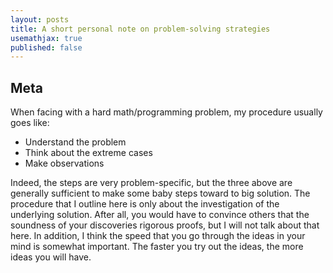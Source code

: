 ```yaml
---
layout: posts
title: A short personal note on problem-solving strategies
usemathjax: true
published: false
---
```


## Meta

When facing with a hard math/programming problem, my procedure usually goes like:

- Understand the problem
- Think about the extreme cases
- Make observations

Indeed, the steps are very problem-specific, but the three above are generally sufficient to make some baby steps toward to big solution.
The procedure that I outline here is only about the investigation of the underlying solution.
After all, you would have to convince others that the soundness of your discoveries rigorous proofs, but I will not talk about that here.
In addition, I think the speed that you go through the ideas in your mind is somewhat important. The faster you try out the ideas, the more ideas you will have.